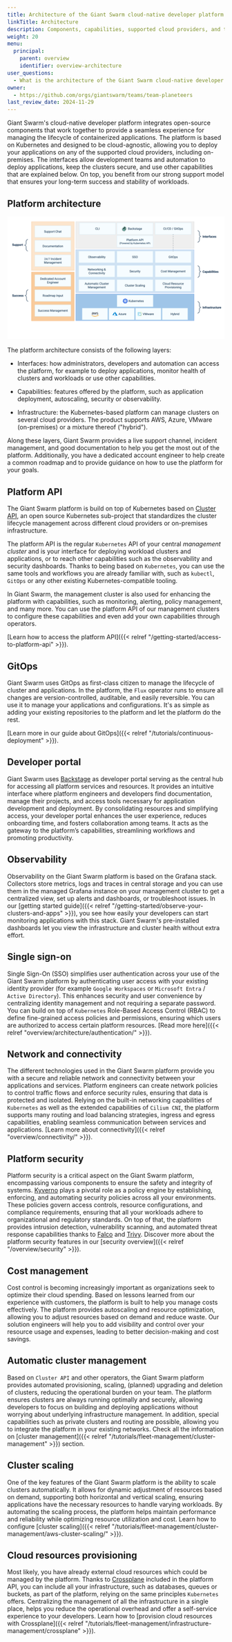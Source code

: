 ```yaml
---
title: Architecture of the Giant Swarm cloud-native developer platform
linkTitle: Architecture
description: Components, capabilities, supported cloud providers, and the platform API.
weight: 20
menu:
  principal:
    parent: overview
    identifier: overview-architecture
user_questions:
  - What is the architecture of the Giant Swarm cloud-native developer platform?
owner:
  - https://github.com/orgs/giantswarm/teams/team-planeteers
last_review_date: 2024-11-29
---
```


Giant Swarm's cloud-native developer platform integrates open-source components that work together to provide a seamless experience for managing the lifecycle of containerized applications. The platform is based on Kubernetes and designed to be cloud-agnostic, allowing you to deploy your applications on any of the supported cloud providers, including on-premises. The interfaces allow development teams and automation to deploy applications, keep the clusters secure, and use other capabilities that are explained below. On top, you benefit from our strong support model that ensures your long-term success and stability of workloads.

## Platform architecture

<!-- source google slides https://docs.google.com/presentation/d/1LoyfqmmgIJV2AJo46Ofv3a3hCnbkN4C3ujHM-t3VJko/edit#slide=id.g30b77c7823c_1_0 -->
![Platform architecture](./platform-architecture.svg)

The platform architecture consists of the following layers:

- Interfaces: how administrators, developers and automation can access the platform, for example to deploy applications, monitor health of clusters and workloads or use other capabilities.

- Capabilities: features offered by the platform, such as application deployment, autoscaling, security or observability.

- Infrastructure: the Kubernetes-based platform can manage clusters on several cloud providers. The product supports AWS, Azure, VMware (on-premises) or a mixture thereof ("hybrid").

Along these layers, Giant Swarm provides a live support channel, incident management, and good documentation to help you get the most out of the platform. Additionally, you have a dedicated account engineer to help create a common roadmap and to provide guidance on how to use the platform for your goals.

## Platform API

The Giant Swarm platform is build on top of Kubernetes based on [Cluster API](https://cluster-api.sigs.k8s.io/), an open source Kubernetes sub-project that standardizes the cluster lifecycle management across different cloud providers or on-premises infrastructure.

The platform API is the regular `Kubernetes` API of your central _management cluster_ and is your interface for deploying workload clusters and applications, or to reach other capabilities such as the observability and security dashboards. Thanks to being based on `Kubernetes`, you can use the same tools and workflows you are already familiar with, such as `kubectl`, `GitOps` or any other existing Kubernetes-compatible tooling.

In Giant Swarm, the management cluster is also used for enhancing the platform with capabilities, such as monitoring, alerting, policy management, and many more. You can use the platform API of our management clusters to configure these capabilities and even add your own capabilities through operators.

[Learn how to access the platform API]({{< relref "/getting-started/access-to-platform-api" >}}).

## GitOps

Giant Swarm uses GitOps as first-class citizen to manage the lifecycle of cluster and applications. In the platform, the `Flux` operator runs to ensure all changes are version-controlled, auditable, and easily reversible. You can use it to manage your applications and configurations. It's as simple as adding your existing repositories to the platform and let the platform do the rest.

[Learn more in our guide about GitOps]({{< relref "/tutorials/continuous-deployment" >}}).

## Developer portal

Giant Swarm uses [Backstage](https://www.cncf.io/projects/backstage/) as developer portal serving as the central hub for accessing all platform services and resources. It provides an intuitive interface where platform engineers and developers find documentation, manage their projects, and access tools necessary for application development and deployment. By consolidating resources and simplifying access, your developer portal enhances the user experience, reduces onboarding time, and fosters collaboration among teams. It acts as the gateway to the platform’s capabilities, streamlining workflows and promoting productivity.

## Observability

Observability on the Giant Swarm platform is based on the Grafana stack. Collectors store metrics, logs and traces in central storage and you can use them in the managed Grafana instance on your management cluster to get a centralized view, set up alerts and dashboards, or troubleshoot issues. In our [getting started guide]({{< relref "/getting-started/observe-your-clusters-and-apps" >}}), you see how easily your developers can start monitoring applications with this stack. Giant Swarm's pre-installed dashboards let you view the infrastructure and cluster health without extra effort.

## Single sign-on

Single Sign-On (SSO) simplifies user authentication across your use of the Giant Swarm platform by authenticating user access with your existing identity provider (for example `Google Workspaces` or `Microsoft Entra` / `Active Directory`). This enhances security and user convenience by centralizing identity management and not requiring a separate password. You can build on top of `Kubernetes` Role-Based Access Control (RBAC) to define fine-grained access policies and permissions, ensuring which users are authorized to access certain platform resources. [Read more here]({{< relref "overview/architecture/authentication/" >}}).

## Network and connectivity

The different technologies used in the Giant Swarm platform provide you with a secure and reliable network and connectivity between your applications and services. Platform engineers can create network policies to control traffic flows and enforce security rules, ensuring that data is protected and isolated. Relying on the built-in networking capabilities of `Kubernetes` as well as the extended capabilities of `Cilium CNI`, the platform supports many routing and load balancing strategies, ingress and egress capabilities, enabling seamless communication between services and applications. [Learn more about connectivity]({{< relref "overview/connectivity/" >}}).

## Platform security

Platform security is a critical aspect on the Giant Swarm platform, encompassing various components to ensure the safety and integrity of systems. [Kyverno](https://www.cncf.io/projects/kyverno/) plays a pivotal role as a policy engine by establishing, enforcing, and automating security policies across all your environments. These policies govern access controls, resource configurations, and compliance requirements, ensuring that all your workloads adhere to organizational and regulatory standards. On top of that, the platform provides intrusion detection, vulnerability scanning, and automated threat response capabilities thanks to [Falco](https://www.cncf.io/projects/falco/) and [Trivy](https://www.cncf.io/online-programs/trivy-open-source-scanner-for-container-images-just-download-and-run/). Discover more about the platform security features in our [security overview]({{< relref "/overview/security" >}}).

## Cost management

Cost control is becoming increasingly important as organizations seek to optimize their cloud spending. Based on lessons learned from our experience with customers, the platform is built to help you manage costs effectively. The platform provides autoscaling and resource optimization, allowing you to adjust resources based on demand and reduce waste. Our solution engineers will help you to add visibility and control over your resource usage and expenses, leading to better decision-making and cost savings.

## Automatic cluster management

Based on `Cluster API` and other operators, the Giant Swarm platform provides automated provisioning, scaling, (planned) upgrading and deletion of clusters, reducing the operational burden on your team. The platform ensures clusters are always running optimally and securely, allowing developers to focus on building and deploying applications without worrying about underlying infrastructure management. In addition, special capabilities such as private clusters and routing are possible, allowing you to integrate the platform in your existing networks. Check all the information on [cluster management]({{< relref "/tutorials/fleet-management/cluster-management" >}}) section.

## Cluster scaling

One of the key features of the Giant Swarm platform is the ability to scale clusters automatically. It allows for dynamic adjustment of resources based on demand, supporting both horizontal and vertical scaling, ensuring applications have the necessary resources to handle varying workloads. By automating the scaling process, the platform helps maintain performance and reliability while optimizing resource utilization and cost. Learn how to configure [cluster scaling]({{< relref "/tutorials/fleet-management/cluster-management/aws-cluster-scaling/" >}}).

## Cloud resources provisioning

Most likely, you have already external cloud resources which could be managed by the platform. Thanks to [Crossplane](https://www.cncf.io/projects/crossplane/) included in the platform API, you can include all your infrastructure, such as databases, queues or buckets, as part of the platform, relying on the same principles `Kubernetes` offers. Centralizing the management of all the infrastructure in a single place, helps you reduce the operational overhead and offer a self-service experience to your developers. Learn how to [provision cloud resources with Crossplane]({{< relref "/tutorials/fleet-management/infrastructure-management/crossplane" >}}).
